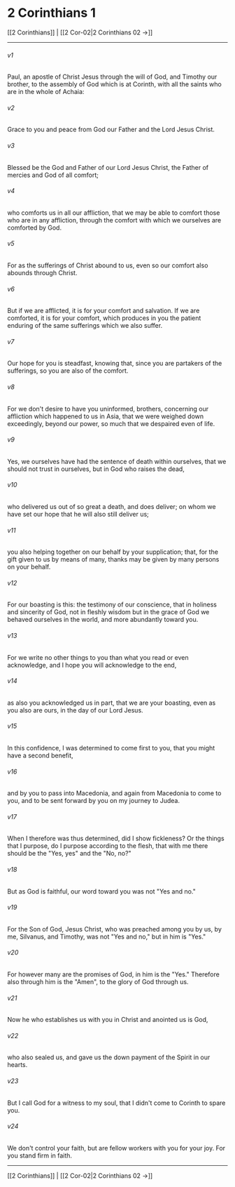 # 2 Corinthians 1

[[2 Corinthians]] | [[2 Cor-02|2 Corinthians 02 →]]
***



###### v1 
Paul, an apostle of Christ Jesus through the will of God, and Timothy our brother, to the assembly of God which is at Corinth, with all the saints who are in the whole of Achaia: 

###### v2 
Grace to you and peace from God our Father and the Lord Jesus Christ. 

###### v3 
Blessed be the God and Father of our Lord Jesus Christ, the Father of mercies and God of all comfort; 

###### v4 
who comforts us in all our affliction, that we may be able to comfort those who are in any affliction, through the comfort with which we ourselves are comforted by God. 

###### v5 
For as the sufferings of Christ abound to us, even so our comfort also abounds through Christ. 

###### v6 
But if we are afflicted, it is for your comfort and salvation. If we are comforted, it is for your comfort, which produces in you the patient enduring of the same sufferings which we also suffer. 

###### v7 
Our hope for you is steadfast, knowing that, since you are partakers of the sufferings, so you are also of the comfort. 

###### v8 
For we don't desire to have you uninformed, brothers, concerning our affliction which happened to us in Asia, that we were weighed down exceedingly, beyond our power, so much that we despaired even of life. 

###### v9 
Yes, we ourselves have had the sentence of death within ourselves, that we should not trust in ourselves, but in God who raises the dead, 

###### v10 
who delivered us out of so great a death, and does deliver; on whom we have set our hope that he will also still deliver us; 

###### v11 
you also helping together on our behalf by your supplication; that, for the gift given to us by means of many, thanks may be given by many persons on your behalf. 

###### v12 
For our boasting is this: the testimony of our conscience, that in holiness and sincerity of God, not in fleshly wisdom but in the grace of God we behaved ourselves in the world, and more abundantly toward you. 

###### v13 
For we write no other things to you than what you read or even acknowledge, and I hope you will acknowledge to the end, 

###### v14 
as also you acknowledged us in part, that we are your boasting, even as you also are ours, in the day of our Lord Jesus. 

###### v15 
In this confidence, I was determined to come first to you, that you might have a second benefit, 

###### v16 
and by you to pass into Macedonia, and again from Macedonia to come to you, and to be sent forward by you on my journey to Judea. 

###### v17 
When I therefore was thus determined, did I show fickleness? Or the things that I purpose, do I purpose according to the flesh, that with me there should be the "Yes, yes" and the "No, no?" 

###### v18 
But as God is faithful, our word toward you was not "Yes and no." 

###### v19 
For the Son of God, Jesus Christ, who was preached among you by us, by me, Silvanus, and Timothy, was not "Yes and no," but in him is "Yes." 

###### v20 
For however many are the promises of God, in him is the "Yes." Therefore also through him is the "Amen", to the glory of God through us. 

###### v21 
Now he who establishes us with you in Christ and anointed us is God, 

###### v22 
who also sealed us, and gave us the down payment of the Spirit in our hearts. 

###### v23 
But I call God for a witness to my soul, that I didn't come to Corinth to spare you. 

###### v24 
We don't control your faith, but are fellow workers with you for your joy. For you stand firm in faith.

***
[[2 Corinthians]] | [[2 Cor-02|2 Corinthians 02 →]]
